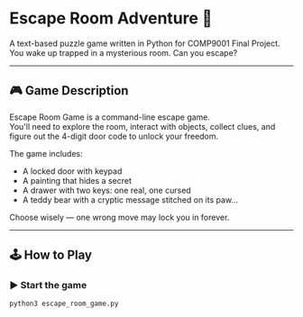 # Escape Room Adventure 🔐

A text-based puzzle game written in Python for COMP9001 Final Project.  
You wake up trapped in a mysterious room. Can you escape?

---

## 🎮 Game Description

Escape Room Game is a command-line escape game.  
You'll need to explore the room, interact with objects, collect clues, and figure out the 4-digit door code to unlock your freedom.

The game includes:
- A locked door with keypad
- A painting that hides a secret
- A drawer with two keys: one real, one cursed
- A teddy bear with a cryptic message stitched on its paw...

Choose wisely — one wrong move may lock you in forever.

---

## 🕹️ How to Play

### ▶️ Start the game

```bash
python3 escape_room_game.py
